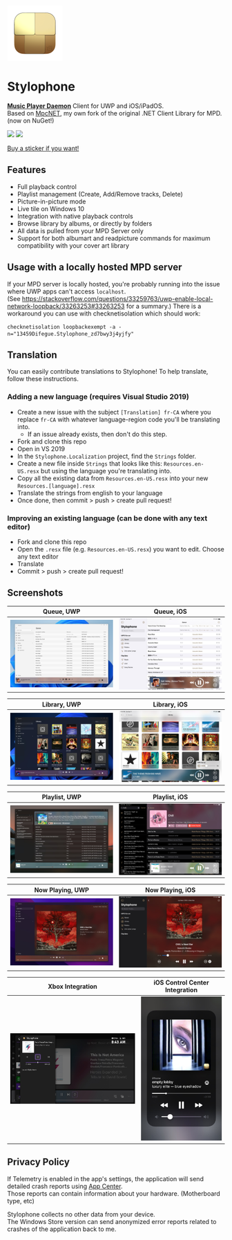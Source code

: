 <img src="Sources/Stylophone/Assets/Square44x44Logo.targetsize-256.png" width="128">
  
Stylophone
===========

[**Music Player Daemon**](https://www.musicpd.org/) Client for UWP and iOS/iPadOS.  
Based on [MpcNET](https://github.com/Difegue/MpcNET), my own fork of the original .NET Client Library for MPD. (now on NuGet!)   

[<img src="https://getbadgecdn.azureedge.net/images/en-us%20dark.svg" width="200"/>](https://www.microsoft.com/store/apps/9NCB693428T8?cid=storebadge&ocid=badge) [<img src="https://developer.apple.com/assets/elements/badges/download-on-the-app-store.svg" width="216"/>](https://apps.apple.com/us/app/stylophone/id1644672889?itsct=apps_box_link&itscg=30200)

[Buy a sticker if you want!](https://ko-fi.com/s/9fcf421b6e)  

## Features

* Full playback control  
* Playlist management (Create, Add/Remove tracks, Delete)  
* Picture-in-picture mode  
* Live tile on Windows 10
* Integration with native playback controls
* Browse library by albums, or directly by folders  
* All data is pulled from your MPD Server only  
* Support for both albumart and readpicture commands for maximum compatibility with your cover art library

## Usage with a locally hosted MPD server

If your MPD server is locally hosted, you're probably running into the issue where UWP apps can't access `localhost`.  
(See https://stackoverflow.com/questions/33259763/uwp-enable-local-network-loopback/33263253#33263253 for a summary.)
There is a workaround you can use with checknetisolation which should work:  

```
checknetisolation loopbackexempt -a -n="13459Difegue.Stylophone_zd7bwy3j4yjfy"
```  

## Translation

You can easily contribute translations to Stylophone! To help translate, follow these instructions.

### Adding a new language (requires Visual Studio 2019)
- Create a new issue with the subject `[Translation] fr-CA` where you replace `fr-CA` with whatever language-region code you'll be translating into.
    - If an issue already exists, then don't do this step.
- Fork and clone this repo
- Open in VS 2019
- In the `Stylophone.Localization` project, find the `Strings` folder.
- Create a new file inside `Strings` that looks like this: `Resources.en-US.resx` but using the language you're translating into.
- Copy all the existing data from `Resources.en-US.resx` into your new `Resources.[language].resx`
- Translate the strings from english to your language
- Once done, then commit > push > create pull request!

### Improving an existing language (can be done with any text editor)
- Fork and clone this repo
- Open the `.resx` file (e.g. `Resources.en-US.resx`) you want to edit. Choose any text editor
- Translate
- Commit > push > create pull request!

## Screenshots

|Queue, UWP | Queue, iOS |
|---|---|
| ![queue_win](Screenshots/Screen1.jpg) | ![queue_ios](Screenshots/Screen5.jpg) |

|Library, UWP | Library, iOS |
|---|---|
| ![library_win](Screenshots/Screen2.jpg) | ![library_ios](Screenshots/Screen6.jpg) |

|Playlist, UWP | Playlist, iOS |
|---|---|
| ![playlist_win](Screenshots/Screen3.jpg)| ![playlist_ios](Screenshots/Screen7.jpg) |

|Now Playing, UWP | Now Playing, iOS |
|---|---|
| ![nowplaying_win](Screenshots/Screen4.jpg)| ![nowplaying_ios](Screenshots/Screen8.jpg) |

|Xbox Integration | iOS Control Center Integration |
|---|---|
| ![xbox](Screenshots/ScreenXbox.jpg)| ![controlcenter](Screenshots/ScreenNowPlaying.jpg) |

## Privacy Policy  

If Telemetry is enabled in the app's settings, the application will send detailed crash reports using [App Center](https://appcenter.ms).  
Those reports can contain information about your hardware. (Motherboard type, etc)  

Stylophone collects no other data from your device.  
The Windows Store version can send anonymized error reports related to crashes of the application back to me.  
